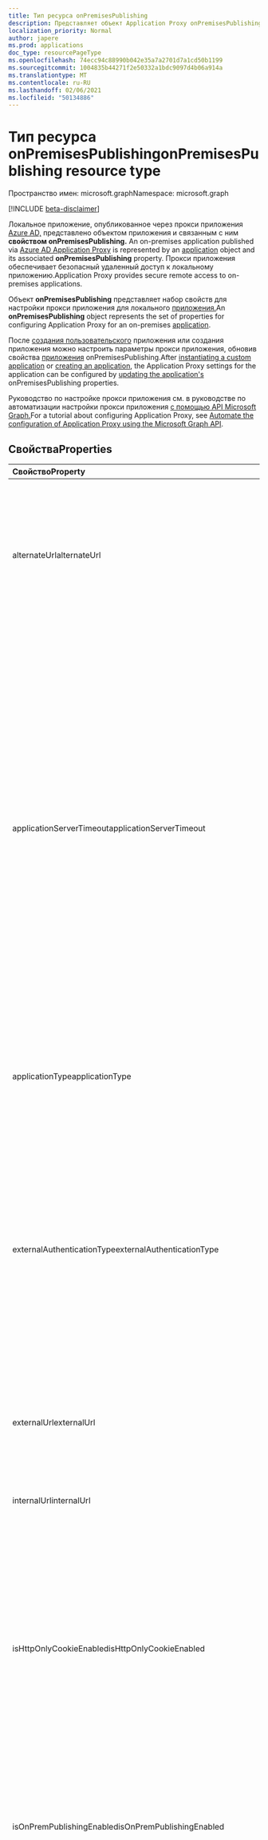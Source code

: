 ```yaml
---
title: Тип ресурса onPremisesPublishing
description: Представляет объект Application Proxy onPremisesPublishing.
localization_priority: Normal
author: japere
ms.prod: applications
doc_type: resourcePageType
ms.openlocfilehash: 74ecc94c88990b042e35a7a2701d7a1cd50b1199
ms.sourcegitcommit: 1004835b44271f2e50332a1bdc9097d4b06a914a
ms.translationtype: MT
ms.contentlocale: ru-RU
ms.lasthandoff: 02/06/2021
ms.locfileid: "50134886"
---
```

# <a name="onpremisespublishing-resource-type"></a><span data-ttu-id="eba04-103">Тип ресурса onPremisesPublishing</span><span class="sxs-lookup"><span data-stu-id="eba04-103">onPremisesPublishing resource type</span></span>

<span data-ttu-id="eba04-104">Пространство имен: microsoft.graph</span><span class="sxs-lookup"><span data-stu-id="eba04-104">Namespace: microsoft.graph</span></span>

[!INCLUDE [beta-disclaimer](../../includes/beta-disclaimer.md)]

<span data-ttu-id="eba04-105">Локальное приложение, опубликованное через прокси приложения [Azure AD,](https://aka.ms/whyappproxy) представлено объектом приложения и связанным с ним **свойством onPremisesPublishing.** [](application.md)</span><span class="sxs-lookup"><span data-stu-id="eba04-105">An on-premises application published via [Azure AD Application Proxy](https://aka.ms/whyappproxy) is represented by an [application](application.md) object and its associated **onPremisesPublishing** property.</span></span> <span data-ttu-id="eba04-106">Прокси приложения обеспечивает безопасный удаленный доступ к локальному приложению.</span><span class="sxs-lookup"><span data-stu-id="eba04-106">Application Proxy provides secure remote access to on-premises applications.</span></span>

<span data-ttu-id="eba04-107">Объект **onPremisesPublishing** представляет набор свойств для настройки прокси приложения для локального [приложения.](application.md)</span><span class="sxs-lookup"><span data-stu-id="eba04-107">An **onPremisesPublishing** object represents the set of properties for configuring Application Proxy for an on-premises [application](application.md).</span></span> 

<span data-ttu-id="eba04-108">После [создания пользовательского](../api/applicationtemplate-instantiate.md) приложения [](../api/application-post-applications.md)или создания приложения можно настроить параметры прокси приложения, обновив свойства [приложения](../api/application-update.md) onPremisesPublishing.</span><span class="sxs-lookup"><span data-stu-id="eba04-108">After [instantiating a custom application](../api/applicationtemplate-instantiate.md) or [creating an application](../api/application-post-applications.md), the Application Proxy settings for the application can be configured by [updating the application's](../api/application-update.md) onPremisesPublishing properties.</span></span>

<span data-ttu-id="eba04-109">Руководство по настройке прокси приложения см. в руководстве по автоматизации настройки прокси приложения [с помощью API Microsoft Graph.](/graph/application-proxy-configure-api)</span><span class="sxs-lookup"><span data-stu-id="eba04-109">For a tutorial about configuring Application Proxy, see [Automate the configuration of Application Proxy using the Microsoft Graph API](/graph/application-proxy-configure-api).</span></span>

## <a name="properties"></a><span data-ttu-id="eba04-110">Свойства</span><span class="sxs-lookup"><span data-stu-id="eba04-110">Properties</span></span>

| <span data-ttu-id="eba04-111">Свойство</span><span class="sxs-lookup"><span data-stu-id="eba04-111">Property</span></span>|<span data-ttu-id="eba04-112">Тип</span><span class="sxs-lookup"><span data-stu-id="eba04-112">Type</span></span>|<span data-ttu-id="eba04-113">Описание</span><span class="sxs-lookup"><span data-stu-id="eba04-113">Description</span></span>|
|:---------------|:--------|:----------|
|<span data-ttu-id="eba04-114">alternateUrl</span><span class="sxs-lookup"><span data-stu-id="eba04-114">alternateUrl</span></span>|<span data-ttu-id="eba04-115">Строка</span><span class="sxs-lookup"><span data-stu-id="eba04-115">String</span></span>| <span data-ttu-id="eba04-116">Если диспетчер трафика настраивается перед несколькими приложениями-прокси приложениями, alternateUrl — это пользовательский URL-адрес, который будет ссылаться на диспетчер трафика.</span><span class="sxs-lookup"><span data-stu-id="eba04-116">If you are configuring a traffic manager in front of multiple App Proxy applications, the alternateUrl is the user-friendly URL that will point to the traffic manager.</span></span> |
|<span data-ttu-id="eba04-117">applicationServerTimeout</span><span class="sxs-lookup"><span data-stu-id="eba04-117">applicationServerTimeout</span></span>|<span data-ttu-id="eba04-118">Строка</span><span class="sxs-lookup"><span data-stu-id="eba04-118">String</span></span>| <span data-ttu-id="eba04-119">Время ожидания ответа от приложения перед закрытием подключения соединитетелем.</span><span class="sxs-lookup"><span data-stu-id="eba04-119">The duration the connector will wait for a response from the backend application before closing the connection.</span></span> <span data-ttu-id="eba04-120">Возможные значения: `default` , `long` .</span><span class="sxs-lookup"><span data-stu-id="eba04-120">Possible values are `default`, `long`.</span></span> <span data-ttu-id="eba04-121">Если задано значение по умолчанию, время простоя приложения во тыловом приложении составляет 85 секунд.</span><span class="sxs-lookup"><span data-stu-id="eba04-121">When set to default, the backend application timeout has a length of 85 seconds.</span></span> <span data-ttu-id="eba04-122">Если установлено длительное время, время простоя для тылов увеличивается до 180 секунд.</span><span class="sxs-lookup"><span data-stu-id="eba04-122">When set to long, the backend timeout is increased to 180 seconds.</span></span> <span data-ttu-id="eba04-123">Используйте, если сервер отвечает на запросы более 85 секунд, или если вы не можете получить доступ к приложению, а состояние ошибки — "Время отклика серверной `long` части".</span><span class="sxs-lookup"><span data-stu-id="eba04-123">Use `long` if your server takes more than 85 seconds to respond to requests or if you are unable to access the application and the error status is "Backend Timeout".</span></span> <span data-ttu-id="eba04-124">Значение по умолчанию: `default`.</span><span class="sxs-lookup"><span data-stu-id="eba04-124">Default value is `default`.</span></span> |
|<span data-ttu-id="eba04-125">applicationType</span><span class="sxs-lookup"><span data-stu-id="eba04-125">applicationType</span></span>|<span data-ttu-id="eba04-126">String</span><span class="sxs-lookup"><span data-stu-id="eba04-126">String</span></span>| <span data-ttu-id="eba04-127">Указывает, является ли это приложение настроенным прокси-сервером приложения.</span><span class="sxs-lookup"><span data-stu-id="eba04-127">Indicates if this application is an Application Proxy configured application.</span></span> <span data-ttu-id="eba04-128">Это предварительно заданной системой.</span><span class="sxs-lookup"><span data-stu-id="eba04-128">This is pre-set by the system.</span></span> <span data-ttu-id="eba04-129">Только для чтения.</span><span class="sxs-lookup"><span data-stu-id="eba04-129">Read-only.</span></span> |
|<span data-ttu-id="eba04-130">externalAuthenticationType</span><span class="sxs-lookup"><span data-stu-id="eba04-130">externalAuthenticationType</span></span>|<span data-ttu-id="eba04-131">Строка</span><span class="sxs-lookup"><span data-stu-id="eba04-131">String</span></span>| <span data-ttu-id="eba04-132">Сведения о параметре предварительной проверки подлинности для приложения.</span><span class="sxs-lookup"><span data-stu-id="eba04-132">Details the pre-authentication setting for the application.</span></span> <span data-ttu-id="eba04-133">При предварительной проверке подлинности пользователи должны пройти проверку подлинности перед доступом к приложению.</span><span class="sxs-lookup"><span data-stu-id="eba04-133">Pre-authentication enforces that users must authenticate before accessing the app.</span></span> <span data-ttu-id="eba04-134">Passthru не требует проверки подлинности.</span><span class="sxs-lookup"><span data-stu-id="eba04-134">Passthru does not require authentication.</span></span> <span data-ttu-id="eba04-135">Возможные значения: `passthru`, `aadPreAuthentication`.</span><span class="sxs-lookup"><span data-stu-id="eba04-135">Possible values are: `passthru`, `aadPreAuthentication`.</span></span> |
|<span data-ttu-id="eba04-136">externalUrl</span><span class="sxs-lookup"><span data-stu-id="eba04-136">externalUrl</span></span>|<span data-ttu-id="eba04-137">Строка</span><span class="sxs-lookup"><span data-stu-id="eba04-137">String</span></span>| <span data-ttu-id="eba04-138">Опубликованный внешний URL-адрес приложения.</span><span class="sxs-lookup"><span data-stu-id="eba04-138">The published external url for the application.</span></span> <span data-ttu-id="eba04-139">Например, https://intranet-contoso.msappproxy.net/.</span><span class="sxs-lookup"><span data-stu-id="eba04-139">For example, https://intranet-contoso.msappproxy.net/.</span></span>  |
|<span data-ttu-id="eba04-140">internalUrl</span><span class="sxs-lookup"><span data-stu-id="eba04-140">internalUrl</span></span>|<span data-ttu-id="eba04-141">Строка</span><span class="sxs-lookup"><span data-stu-id="eba04-141">String</span></span>| <span data-ttu-id="eba04-142">Внутренний URL-адрес приложения.</span><span class="sxs-lookup"><span data-stu-id="eba04-142">The internal url of the application.</span></span> <span data-ttu-id="eba04-143">Например, https://intranet/.</span><span class="sxs-lookup"><span data-stu-id="eba04-143">For example, https://intranet/.</span></span> |
|<span data-ttu-id="eba04-144">isHttpOnlyCookieEnabled</span><span class="sxs-lookup"><span data-stu-id="eba04-144">isHttpOnlyCookieEnabled</span></span>|<span data-ttu-id="eba04-145">Boolean</span><span class="sxs-lookup"><span data-stu-id="eba04-145">Boolean</span></span>| <span data-ttu-id="eba04-146">Указывает, следует ли устанавливать флаг cookie HTTPOnly в загонах http-ответа.</span><span class="sxs-lookup"><span data-stu-id="eba04-146">Indicates if the HTTPOnly cookie flag should be set in the HTTP response headers.</span></span> <span data-ttu-id="eba04-147">Установите для этого значения, чтобы файлы cookie прокси приложения включали `true` флаг HTTPOnly в загонах HTTP-ответа.</span><span class="sxs-lookup"><span data-stu-id="eba04-147">Set this value to `true` to have Application Proxy cookies include the HTTPOnly flag in the HTTP response headers.</span></span> <span data-ttu-id="eba04-148">При использовании служб удаленных рабочих столов установите для этого значения значение False.</span><span class="sxs-lookup"><span data-stu-id="eba04-148">If using Remote Desktop Services, set this value to False.</span></span> <span data-ttu-id="eba04-149">Значение по умолчанию: `false`.</span><span class="sxs-lookup"><span data-stu-id="eba04-149">Default value is `false`.</span></span> |
|<span data-ttu-id="eba04-150">isOnPremPublishingEnabled</span><span class="sxs-lookup"><span data-stu-id="eba04-150">isOnPremPublishingEnabled</span></span>|<span data-ttu-id="eba04-151">Boolean</span><span class="sxs-lookup"><span data-stu-id="eba04-151">Boolean</span></span>| <span data-ttu-id="eba04-152">Указывает, публикуется ли приложение в настоящее время через прокси-сервер приложения.</span><span class="sxs-lookup"><span data-stu-id="eba04-152">Indicates if the application is currently being published via Application Proxy or not.</span></span> <span data-ttu-id="eba04-153">Это предварительно заданной системой.</span><span class="sxs-lookup"><span data-stu-id="eba04-153">This is pre-set by the system.</span></span> <span data-ttu-id="eba04-154">Только для чтения.</span><span class="sxs-lookup"><span data-stu-id="eba04-154">Read-only.</span></span> |
|<span data-ttu-id="eba04-155">isPersistentCookieEnabled</span><span class="sxs-lookup"><span data-stu-id="eba04-155">isPersistentCookieEnabled</span></span>|<span data-ttu-id="eba04-156">Boolean</span><span class="sxs-lookup"><span data-stu-id="eba04-156">Boolean</span></span>| <span data-ttu-id="eba04-157">Указывает, следует ли устанавливать флаг Persistent cookie в http-ответах.</span><span class="sxs-lookup"><span data-stu-id="eba04-157">Indicates if the Persistent cookie flag should be set in the HTTP response headers.</span></span> <span data-ttu-id="eba04-158">Оохраняем это значение. `false`</span><span class="sxs-lookup"><span data-stu-id="eba04-158">Keep this value set to `false`.</span></span> <span data-ttu-id="eba04-159">Используйте этот параметр только для приложений, которые не могут совместно использовать файлы cookie между процессами.</span><span class="sxs-lookup"><span data-stu-id="eba04-159">Only use this setting for applications that can't share cookies between processes.</span></span> <span data-ttu-id="eba04-160">Дополнительные сведения о параметрах файлов cookie см. в параметрах cookie для доступа к локальному приложению [в Azure Active Directory.](/azure/active-directory/manage-apps/application-proxy-configure-cookie-settings)</span><span class="sxs-lookup"><span data-stu-id="eba04-160">For more information about cookie settings, see [Cookie settings for accessing on-premises applications in Azure Active Directory](/azure/active-directory/manage-apps/application-proxy-configure-cookie-settings).</span></span> <span data-ttu-id="eba04-161">Значение по умолчанию: `false`.</span><span class="sxs-lookup"><span data-stu-id="eba04-161">Default value is `false`.</span></span> |
|<span data-ttu-id="eba04-162">isSecureCookieEnabled</span><span class="sxs-lookup"><span data-stu-id="eba04-162">isSecureCookieEnabled</span></span>|<span data-ttu-id="eba04-163">Boolean</span><span class="sxs-lookup"><span data-stu-id="eba04-163">Boolean</span></span>| <span data-ttu-id="eba04-164">Указывает, следует ли установить флаг "Безопасный файл cookie" в http-ответах.</span><span class="sxs-lookup"><span data-stu-id="eba04-164">Indicates if the Secure cookie flag should be set in the HTTP response headers.</span></span> <span data-ttu-id="eba04-165">Установите это значение, чтобы передавать файлы cookie по защищенному каналу, например `true` зашифрованному HTTPS-запросу.</span><span class="sxs-lookup"><span data-stu-id="eba04-165">Set this value to `true` to transmit cookies over a secure channel such as an encrypted HTTPS request.</span></span> <span data-ttu-id="eba04-166">Значение по умолчанию: `true`.</span><span class="sxs-lookup"><span data-stu-id="eba04-166">Default value is `true`.</span></span>|
|<span data-ttu-id="eba04-167">isTranslateHostHeaderEnabled</span><span class="sxs-lookup"><span data-stu-id="eba04-167">isTranslateHostHeaderEnabled</span></span>|<span data-ttu-id="eba04-168">Boolean</span><span class="sxs-lookup"><span data-stu-id="eba04-168">Boolean</span></span>| <span data-ttu-id="eba04-169">Указывает, должно ли приложение переводить URL-адреса в загонах реответов.</span><span class="sxs-lookup"><span data-stu-id="eba04-169">Indicates if the application should translate urls in the reponse headers.</span></span> <span data-ttu-id="eba04-170">Одерывляйте это значение, если приложению не требуется исходный загон `true` хоста в запросе на проверку подлинности.</span><span class="sxs-lookup"><span data-stu-id="eba04-170">Keep this value as `true` unless your application required the original host header in the authentication request.</span></span> <span data-ttu-id="eba04-171">Значение по умолчанию: `true`.</span><span class="sxs-lookup"><span data-stu-id="eba04-171">Default value is `true`.</span></span>|
|<span data-ttu-id="eba04-172">isTranslateLinksInBodyEnabled</span><span class="sxs-lookup"><span data-stu-id="eba04-172">isTranslateLinksInBodyEnabled</span></span>|<span data-ttu-id="eba04-173">Boolean</span><span class="sxs-lookup"><span data-stu-id="eba04-173">Boolean</span></span>| <span data-ttu-id="eba04-174">Указывает, должно ли приложение переводить URL-адреса в тексте приложения.</span><span class="sxs-lookup"><span data-stu-id="eba04-174">Indicates if the application should translate urls in the application body.</span></span> <span data-ttu-id="eba04-175">Одерывляйте это значение, если у вас нет жестко заданной HTML-ссылок на другие локальное приложение и не `false` используете настраиваемые домены.</span><span class="sxs-lookup"><span data-stu-id="eba04-175">Keep this value as `false` unless you have hardcoded HTML links to other on-premises applications and don't use custom domains.</span></span> <span data-ttu-id="eba04-176">Дополнительные сведения см. в [переводе ссылок с помощью прокси приложения.](/azure/active-directory/manage-apps/application-proxy-configure-hard-coded-link-translation)</span><span class="sxs-lookup"><span data-stu-id="eba04-176">For more information, see [Link translation with Application Proxy](/azure/active-directory/manage-apps/application-proxy-configure-hard-coded-link-translation).</span></span> <span data-ttu-id="eba04-177">Значение по умолчанию: `false`.</span><span class="sxs-lookup"><span data-stu-id="eba04-177">Default value is `false`.</span></span>|
|<span data-ttu-id="eba04-178">singleSignOnSettings</span><span class="sxs-lookup"><span data-stu-id="eba04-178">singleSignOnSettings</span></span>|[<span data-ttu-id="eba04-179">onPremisesPublishingSingleSignOn</span><span class="sxs-lookup"><span data-stu-id="eba04-179">onPremisesPublishingSingleSignOn</span></span>](onpremisespublishingsinglesignon.md)| <span data-ttu-id="eba04-180">Представляет конфигурацию единого входов для локального приложения.</span><span class="sxs-lookup"><span data-stu-id="eba04-180">Represents the single sign-on configuration for the on-premises application.</span></span> |
|<span data-ttu-id="eba04-181">verifiedCustomDomainCertificatesMetadata</span><span class="sxs-lookup"><span data-stu-id="eba04-181">verifiedCustomDomainCertificatesMetadata</span></span>|[<span data-ttu-id="eba04-182">verifiedCustomDomainCertificatesMetadata</span><span class="sxs-lookup"><span data-stu-id="eba04-182">verifiedCustomDomainCertificatesMetadata</span></span>](verifiedcustomdomaincertificatesmetadata.md)| <span data-ttu-id="eba04-183">Сведения о сертификате, связанном с приложением при использовании пользовательского домена.</span><span class="sxs-lookup"><span data-stu-id="eba04-183">Details of the certificate associated with the application when a custom domain is in use.</span></span> <span data-ttu-id="eba04-184">`null` при использовании домена по умолчанию.</span><span class="sxs-lookup"><span data-stu-id="eba04-184">`null` when using the default domain.</span></span> <span data-ttu-id="eba04-185">Только для чтения.</span><span class="sxs-lookup"><span data-stu-id="eba04-185">Read-only.</span></span>|
|<span data-ttu-id="eba04-186">verifiedCustomDomainKeyCredential</span><span class="sxs-lookup"><span data-stu-id="eba04-186">verifiedCustomDomainKeyCredential</span></span>|[<span data-ttu-id="eba04-187">keyCredential</span><span class="sxs-lookup"><span data-stu-id="eba04-187">keyCredential</span></span>](keycredential.md)| <span data-ttu-id="eba04-188">Связанные учетные данные ключа для пользовательского домена.</span><span class="sxs-lookup"><span data-stu-id="eba04-188">The associated key credential for the custom domain used.</span></span> |
|<span data-ttu-id="eba04-189">verifiedCustomDomainPasswordCredential</span><span class="sxs-lookup"><span data-stu-id="eba04-189">verifiedCustomDomainPasswordCredential</span></span>|[<span data-ttu-id="eba04-190">passwordCredential</span><span class="sxs-lookup"><span data-stu-id="eba04-190">passwordCredential</span></span>](passwordcredential.md)| <span data-ttu-id="eba04-191">Связанные учетные данные пароля для пользовательского домена.</span><span class="sxs-lookup"><span data-stu-id="eba04-191">The associated password credential for the custom domain used.</span></span> |



## <a name="json-representation"></a><span data-ttu-id="eba04-192">Представление в формате JSON</span><span class="sxs-lookup"><span data-stu-id="eba04-192">JSON representation</span></span>

<span data-ttu-id="eba04-193">Ниже представлено описание ресурса в формате JSON.</span><span class="sxs-lookup"><span data-stu-id="eba04-193">Here is a JSON representation of the resource.</span></span>

<!-- {
  "blockType": "resource",
  "optionalProperties": [

  ],
  "@odata.type": "microsoft.graph.onPremisesPublishing"
}-->

```json
{
  "alternateUrl": "String",
  "applicationServerTimeout": "String",
  "applicationType": "String",
  "externalAuthenticationType": "String",
  "externalUrl": "String",
  "internalUrl": "String",
  "isHttpOnlyCookieEnabled": true,
  "isOnPremPublishingEnabled": true,
  "isPersistentCookieEnabled": true,
  "isSecureCookieEnabled": true,
  "isTranslateHostHeaderEnabled": true,
  "isTranslateLinksInBodyEnabled": true,
  "singleSignOnSettings": {"@odata.type": "microsoft.graph.onPremisesPublishingSingleSignOn"},
  "verifiedCustomDomainCertificatesMetadata": {"@odata.type": "microsoft.graph.verifiedCustomDomainCertificatesMetadata"},
  "verifiedCustomDomainKeyCredential": {"@odata.type": "microsoft.graph.keyCredential"},
  "verifiedCustomDomainPasswordCredential": {"@odata.type": "microsoft.graph.passwordCredential"}
}

```

<!-- uuid: 8fcb5dbc-d5aa-4681-8e31-b001d5168d79
2019-02-04 14:57:30 UTC -->
<!--
{
  "type": "#page.annotation",
  "description": "onPremisesPublishing resource",
  "keywords": "",
  "section": "documentation",
  "tocPath": "",
  "suppressions": []
}
-->


